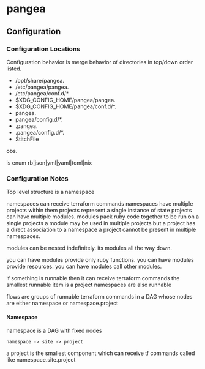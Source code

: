 # pangea

## Configuration

### Configuration Locations

Configuration behavior is merge behavior of directories in top/down order listed.

- /opt/share/pangea.<ext>
- /etc/pangea/pangea.<ext>
- /etc/pangea/conf.d/\*.<ext>
- $XDG_CONFIG_HOME/pangea/pangea.<ext>
- $XDG_CONFIG_HOME/pangea/conf.d/\*.<ext>
- pangea.<ext>
- pangea/config.d/\*.<ext>
- .pangea.<ext>
- .pangea/config.d/\*.<ext>
- StitchFile

obs.

<ext> is enum rb|json|yml|yaml|toml|nix

### Configuration Notes

Top level structure is a namespace

namespaces can receive terraform commands
namespaces have multiple projects within them
projects represent a single instance of state
projects can have multiple modules.
modules pack ruby code together to be run on a single projects
a module may be used in multiple projects but a project has a direct association to a namespace
a project cannot be present in multiple namespaces.

modules can be nested indefinitely.
its modules all the way down.

you can have modules provide only ruby functions.
you can have modules provide resources.
you can have modules call other modules.

if something is runnable then it can receive terraform commands
the smallest runnable item is a project
namespaces are also runnable

flows are groups of runnable terraform commands in a DAG
whose nodes are either namespace or namespace.project

#### Namespace

namespace is a DAG with fixed nodes

```
namespace -> site -> project
```

a project is the smallest component which can receive tf commands
called like namespace.site.project

